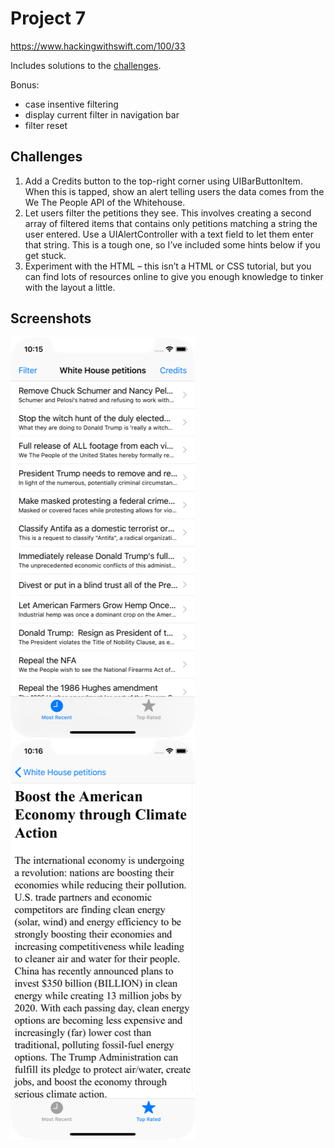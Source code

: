 # Project 7

https://www.hackingwithswift.com/100/33

Includes solutions to the [challenges](https://www.hackingwithswift.com/read/7/6/wrap-up).

Bonus:
- case insentive filtering
- display current filter in navigation bar
- filter reset

## Challenges

1. Add a Credits button to the top-right corner using UIBarButtonItem. When this is tapped, show an alert telling users the data comes from the We The People API of the Whitehouse.
2. Let users filter the petitions they see. This involves creating a second array of filtered items that contains only petitions matching a string the user entered. Use a UIAlertController with a text field to let them enter that string. This is a tough one, so I’ve included some hints below if you get stuck.
3. Experiment with the HTML – this isn’t a HTML or CSS tutorial, but you can find lots of resources online to give you enough knowledge to tinker with the layout a little.

## Screenshots

![screenshot1](screenshots/screen01.png)
![screenshot2](screenshots/screen02.png)

